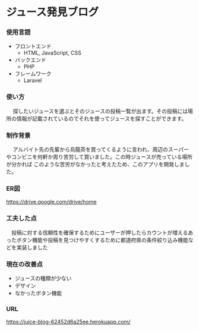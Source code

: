 # ジュース発見ブログ
### 使用言語
* フロントエンド
  * HTML, JavaScript, CSS
* バックエンド
  * PHP
* フレームワーク
  * Laravel
  
### 使い方
&emsp; 探したいジュースを選ぶとそのジュースの投稿一覧が出ます。その投稿には場所の情報が記載されているのでそれを使ってジュースを探すことができます。
### 制作背景
&emsp; アルバイト先の先輩から烏龍茶を買ってくるように言われ、周辺のスーパーやコンビニを何軒か周り苦労して買いました。この時ジュースが売っている場所が分かれば
このような苦労がなかったと考えたため、このアプリを開発しました。
### ER図
https://drive.google.com/drive/home
&emsp; 
### 工夫した点
&emsp;投稿に対する信頼性を確保するためにユーザーが押したらカウントが増えるあったボタン機能や投稿を見つけやすくするために都道府県の条件絞り込み機能などを実装しました
### 現在の改善点
* ジュースの種類が少ない
* デザイン
* なかったボタン機能
### URL
https://juice-blog-62452d6a25ee.herokuapp.com/

  
  
